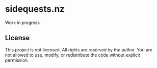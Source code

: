 # sidequests.nz

Work in progress

## License
This project is not licensed. All rights are reserved by the author. You are not allowed to use, modify, or redistribute the code without explicit permission.
